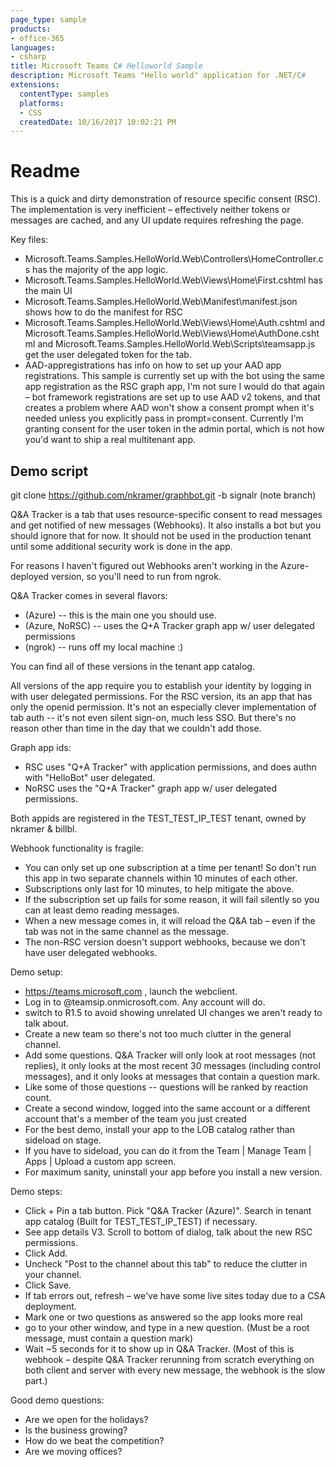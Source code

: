 ```yaml
---
page_type: sample
products:
- office-365
languages:
- csharp
title: Microsoft Teams C# Helloworld Sample
description: Microsoft Teams "Hello world" application for .NET/C#
extensions:
  contentType: samples
  platforms:
  - CSS
  createdDate: 10/16/2017 10:02:21 PM
---
```


# Readme

This is a quick and dirty demonstration of resource specific consent (RSC).
The implementation is very inefficient – effectively neither tokens or messages are cached, and any UI update requires refreshing the page.

Key files:

- Microsoft.Teams.Samples.HelloWorld.Web\Controllers\HomeController.cs has the majority of the app logic.
- Microsoft.Teams.Samples.HelloWorld.Web\Views\Home\First.cshtml has the main UI
- Microsoft.Teams.Samples.HelloWorld.Web\Manifest\manifest.json shows how to do the manifest for RSC
- Microsoft.Teams.Samples.HelloWorld.Web\Views\Home\Auth.cshtml and  Microsoft.Teams.Samples.HelloWorld.Web\Views\Home\AuthDone.cshtml and Microsoft.Teams.Samples.HelloWorld.Web\Scripts\teamsapp.js get the user delegated token for the tab.
- AAD-appregistrations has info on how to set up your AAD app registrations. This sample is currently set up with the bot using the same app registration as the RSC graph app, I'm not sure I would do that again – bot framework registrations are set up to use AAD v2 tokens, and that creates a problem where AAD won't show a consent prompt when it's needed unless you explicitly pass in prompt=consent. Currently I'm granting consent for the user token in the admin portal, which is not how you'd want to ship a real multitenant app.

## Demo script

git clone https://github.com/nkramer/graphbot.git -b signalr
(note branch)

Q&A Tracker is a tab that uses resource-specific consent to read messages and get notified of new messages (Webhooks). It also installs a bot but you should ignore that for now. It should not be used in the production tenant until some additional security work is done in the app.

For reasons I haven't figured out Webhooks aren't working in the Azure-deployed version, so you'll need to run from ngrok.

Q&A Tracker comes in several flavors:
- (Azure) -- this is the main one you should use. 
- (Azure, NoRSC) -- uses the Q+A Tracker graph app w/ user delegated permissions
- (ngrok) -- runs off my local machine :)

You can find all of these versions in the tenant app catalog.

All versions of the app require you to establish your identity by logging in with user delegated permissions.  For the RSC version, its an app that has only the openid permission. It's not an especially clever implementation of tab auth -- it's not even silent sign-on, much less SSO. But there's no reason other than time in the day that we couldn't add those. 

Graph app ids:
- RSC uses "Q+A Tracker" with application permissions, and does authn with "HelloBot" user delegated.
- NoRSC uses the "Q+A Tracker" graph app w/ user delegated permissions.

Both appids are registered in the TEST_TEST_IP_TEST tenant, owned by nkramer & billbl.

Webhook functionality is fragile:
- You can only set up one subscription at a time per tenant! So don't run this app in two separate channels within 10 minutes of each other.
- Subscriptions only last for 10 minutes, to help mitigate the above.
- If the subscription set up fails for some reason, it will fail silently so you can at least demo reading messages. 
- When a new message comes in, it will reload the Q&A tab – even if the tab was not in the same channel as the message. 
- The non-RSC version doesn't support webhooks, because we don't have user delegated webhooks.

Demo setup:
- https://teams.microsoft.com , launch the webclient.
- Log in to @teamsip.onmicrosoft.com. Any account will do.
- switch to R1.5 to avoid showing unrelated UI changes we aren't ready to talk about.
- Create a new team so there's not too much clutter in the general channel.
- Add some questions. Q&A Tracker will only look at root messages (not replies), it only looks at the most recent 30 messages (including control messages), and it only looks at messages that contain a question mark.
- Like some of those questions -- questions will be ranked by reaction count.
- Create a second window, logged into the same account or a different account that's a member of the team you just created
- For the best demo, install your app to the LOB catalog rather than sideload on stage.
- If you have to sideload, you can do it from the Team | Manage Team | Apps | Upload a custom app screen. 
- For maximum sanity, uninstall your app before you install a new version.

Demo steps:
- Click + Pin a tab button. Pick "Q&A Tracker (Azure)". Search in tenant app catalog (Built for TEST_TEST_IP_TEST) if necessary.
- See app details V3. Scroll to bottom of dialog, talk about the new RSC permissions.
- Click Add.
- Uncheck "Post to the channel about this tab" to reduce the clutter in your channel.
- Click Save.
- If tab errors out, refresh – we've have some live sites today due to a CSA deployment.
- Mark one or two questions as answered so the app looks more real
- go to your other window, and type in a new question. (Must be a root message, must contain a question mark)
- Wait ~5 seconds for it to show up in Q&A Tracker. (Most of this is webhook – despite Q&A Tracker rerunning from scratch everything on both client and server with every new message, the webhook is the slow part.)

Good demo questions:
- Are we open for the holidays?
- Is the business growing?
- How do we beat the competition?
- Are we moving offices?
